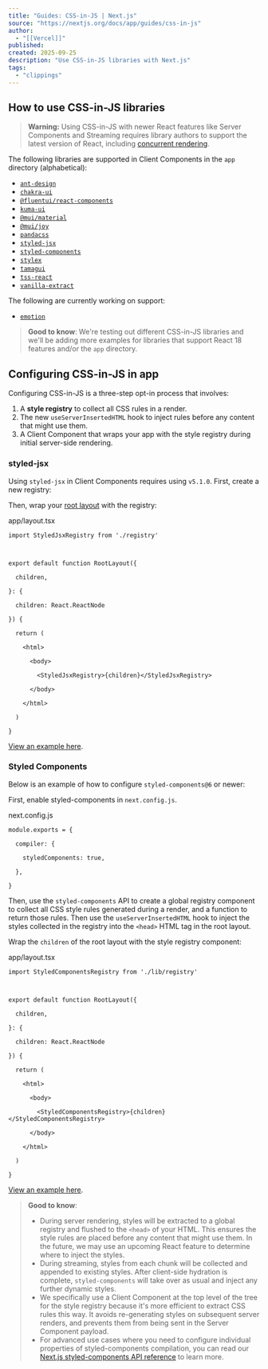 ```yaml
---
title: "Guides: CSS-in-JS | Next.js"
source: "https://nextjs.org/docs/app/guides/css-in-js"
author:
  - "[[Vercel]]"
published:
created: 2025-09-25
description: "Use CSS-in-JS libraries with Next.js"
tags:
  - "clippings"
---
```

## How to use CSS-in-JS libraries

> **Warning:** Using CSS-in-JS with newer React features like Server Components and Streaming requires library authors to support the latest version of React, including [concurrent rendering](https://react.dev/blog/2022/03/29/react-v18#what-is-concurrent-react).

The following libraries are supported in Client Components in the `app` directory (alphabetical):

- [`ant-design`](https://ant.design/docs/react/use-with-next#using-app-router)
- [`chakra-ui`](https://chakra-ui.com/getting-started/nextjs-app-guide)
- [`@fluentui/react-components`](https://react.fluentui.dev/?path=/docs/concepts-developer-server-side-rendering-next-js-appdir-setup--page)
- [`kuma-ui`](https://kuma-ui.com/)
- [`@mui/material`](https://mui.com/material-ui/guides/next-js-app-router/)
- [`@mui/joy`](https://mui.com/joy-ui/integrations/next-js-app-router/)
- [`pandacss`](https://panda-css.com/)
- [`styled-jsx`](https://nextjs.org/docs/app/guides/#styled-jsx)
- [`styled-components`](https://nextjs.org/docs/app/guides/#styled-components)
- [`stylex`](https://stylexjs.com/)
- [`tamagui`](https://tamagui.dev/docs/guides/next-js#server-components)
- [`tss-react`](https://tss-react.dev/)
- [`vanilla-extract`](https://vanilla-extract.style/)

The following are currently working on support:

- [`emotion`](https://github.com/emotion-js/emotion/issues/2928)

> **Good to know**: We're testing out different CSS-in-JS libraries and we'll be adding more examples for libraries that support React 18 features and/or the `app` directory.

## Configuring CSS-in-JS in app

Configuring CSS-in-JS is a three-step opt-in process that involves:

1. A **style registry** to collect all CSS rules in a render.
2. The new `useServerInsertedHTML` hook to inject rules before any content that might use them.
3. A Client Component that wraps your app with the style registry during initial server-side rendering.

### styled-jsx

Using `styled-jsx` in Client Components requires using `v5.1.0`. First, create a new registry:

Then, wrap your [root layout](https://nextjs.org/docs/app/api-reference/file-conventions/layout#root-layout) with the registry:

app/layout.tsx

```
import StyledJsxRegistry from './registry'

 

export default function RootLayout({

  children,

}: {

  children: React.ReactNode

}) {

  return (

    <html>

      <body>

        <StyledJsxRegistry>{children}</StyledJsxRegistry>

      </body>

    </html>

  )

}
```

[View an example here](https://github.com/vercel/next.js/tree/canary/examples/with-styled-jsx).

### Styled Components

Below is an example of how to configure `styled-components@6` or newer:

First, enable styled-components in `next.config.js`.

next.config.js

```
module.exports = {

  compiler: {

    styledComponents: true,

  },

}
```

Then, use the `styled-components` API to create a global registry component to collect all CSS style rules generated during a render, and a function to return those rules. Then use the `useServerInsertedHTML` hook to inject the styles collected in the registry into the `<head>` HTML tag in the root layout.

Wrap the `children` of the root layout with the style registry component:

app/layout.tsx

```
import StyledComponentsRegistry from './lib/registry'

 

export default function RootLayout({

  children,

}: {

  children: React.ReactNode

}) {

  return (

    <html>

      <body>

        <StyledComponentsRegistry>{children}</StyledComponentsRegistry>

      </body>

    </html>

  )

}
```

[View an example here](https://github.com/vercel/next.js/tree/canary/examples/with-styled-components).

> **Good to know**:
> 
> - During server rendering, styles will be extracted to a global registry and flushed to the `<head>` of your HTML. This ensures the style rules are placed before any content that might use them. In the future, we may use an upcoming React feature to determine where to inject the styles.
> - During streaming, styles from each chunk will be collected and appended to existing styles. After client-side hydration is complete, `styled-components` will take over as usual and inject any further dynamic styles.
> - We specifically use a Client Component at the top level of the tree for the style registry because it's more efficient to extract CSS rules this way. It avoids re-generating styles on subsequent server renders, and prevents them from being sent in the Server Component payload.
> - For advanced use cases where you need to configure individual properties of styled-components compilation, you can read our [Next.js styled-components API reference](https://nextjs.org/docs/architecture/nextjs-compiler#styled-components) to learn more.